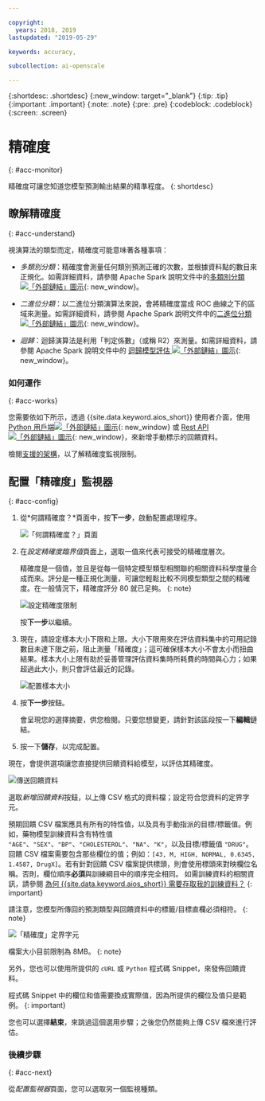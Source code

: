 ```yaml
---

copyright:
  years: 2018, 2019
lastupdated: "2019-05-29"

keywords: accuracy, 

subcollection: ai-openscale

---
```


{:shortdesc: .shortdesc}
{:new_window: target="_blank"}
{:tip: .tip}
{:important: .important}
{:note: .note}
{:pre: .pre}
{:codeblock: .codeblock}
{:screen: .screen}

# 精確度
{: #acc-monitor}

精確度可讓您知道您模型預測輸出結果的精準程度。
{: shortdesc}

## 瞭解精確度
{: #acc-understand}

視演算法的類型而定，精確度可能意味著各種事項：

- *多類別分類*：精確度會測量任何類別預測正確的次數，並根據資料點的數目來正規化。如需詳細資料，請參閱 Apache Spark 說明文件中的[多類別分類![「外部鏈結」圖示](../../icons/launch-glyph.svg "「外部鏈結」圖示")](https://spark.apache.org/docs/2.1.0/mllib-evaluation-metrics.html#multiclass-classification){: new_window}。

- *二進位分類*：以二進位分類演算法來說，會將精確度當成 ROC 曲線之下的區域來測量。如需詳細資料，請參閱 Apache Spark 說明文件中的[二進位分類![「外部鏈結」圖示](../../icons/launch-glyph.svg "「外部鏈結」圖示")](https://spark.apache.org/docs/2.1.0/mllib-evaluation-metrics.html#binary-classification){: new_window}。

- *迴歸*：迴歸演算法是利用「判定係數」（或稱 R2）來測量。如需詳細資料，請參閱 Apache Spark 說明文件中的 [迴歸模型評估 ![「外部鏈結」圖示](../../icons/launch-glyph.svg "「外部鏈結」圖示")](https://spark.apache.org/docs/2.1.0/mllib-evaluation-metrics.html#regression-model-evaluation){: new_window}。

### 如何運作
{: #acc-works}

您需要依如下所示，透過 {{site.data.keyword.aios_short}} 使用者介面，使用 [Python 用戶端![「外部鏈結」圖示](../../icons/launch-glyph.svg "「外部鏈結」圖示")](http://ai-openscale-python-client.mybluemix.net/#feedbacklogging){: new_window} 或 [Rest API ![「外部鏈結」圖示](../../icons/launch-glyph.svg "「外部鏈結」圖示")](https://cloud.ibm.com/apidocs/ai-openscale#post-feedback-payload){: new_window}，來新增手動標示的回饋資料。

檢閱[支援的架構](/docs/services/ai-openscale?topic=ai-openscale-in-ov#in-fram)，以了解精確度監視限制。

<!---
You need to add manually-labelled data into your feedback table for the accuracy computation to trigger. The feedback table is in the posgres schema with the name <model_id>_feedback.

You can create a performance monitoring system for your predictive models by creating an evaluation instance, and then defining the metrics and triggers for the automatic retraining and deploying of the new model. Spark, Keras and TensorFlow models are supported at this stage, with the following requirements:

- A training definition must be stored in the repository
- `training_data_reference` - must be defined as a part of the stored model's metadata
- `training_definition_url` - must be defined as a part of the stored model's metadata

Use the available [REST API ![External link icon](../../icons/launch-glyph.svg "External link icon")](https://watson-ml-api.mybluemix.net/){: new_window} end-points directly to provide feedback data and kick off evaluation activities. For more information, see the [WML documentation ![External link icon](../../icons/launch-glyph.svg "External link icon")](https://dataplatform.cloud.ibm.com/docs/content/analyze-data/ml-continuous-learning.html?audience=wdp&context=wdp){: new_window}.
--->

## 配置「精確度」監視器
{: #acc-config}

1.  從*何謂精確度？*頁面中，按**下一步**，啟動配置處理程序。

    ![「何謂精確度？」頁面](images/accuracy-what-is.png)

1.  在*設定精確度臨界值*頁面上，選取一值來代表可接受的精確度層次。

    精確度是一個值，並且是從每一個特定模型類型相關聯的相關資料科學度量合成而來。評分是一種正規化測量，可讓您輕鬆比較不同模型類型之間的精確度。在一般情況下，精確度評分 80 就已足夠。
{: note}

    ![設定精確度限制](images/accuracy-set-limit.png)

    按**下一步**以繼續。

1.  現在，請設定樣本大小下限和上限。大小下限用來在評估資料集中的可用記錄數目未達下限之前，阻止測量「精確度」；這可確保樣本大小不會太小而扭曲結果。樣本大小上限有助於妥善管理評估資料集時所耗費的時間與心力；如果超過此大小，則只會評估最近的記錄。

     ![配置樣本大小](images/accuracy-config-sample.png)

1.  按**下一步**按鈕。

    會呈現您的選擇摘要，供您檢閱。只要您想變更，請針對該區段按一下**編輯**鏈結。

1.  按一下**儲存**，以完成配置。

現在，會提供選項讓您直接提供回饋資料給模型，以評估其精確度。

  ![傳送回饋資料](images/accuracy-send-feedback0.png)

選取*新增回饋資料*按鈕，以上傳 CSV 格式的資料檔；設定符合您資料的定界字元。

預期回饋 CSV 檔案應具有所有的特性值，以及具有手動指派的目標/標籤值。例如，藥物模型訓練資料含有特性值 `"AGE"`、`"SEX"`、`"BP"`、`"CHOLESTEROL"`、`"NA"`、`"K"`，以及目標/標籤值 `"DRUG"`。回饋 CSV 檔案需要包含那些欄位的值；例如：`[43, M, HIGH, NORMAL, 0.6345, 1.4587, DrugX]`。若有針對回饋 CSV 檔案提供標頭，則會使用標頭來對映欄位名稱。否則，欄位順序**必須**與訓練綱目中的順序完全相同。
如需訓練資料的相關資訊，請參閱 [ 為何 {{site.data.keyword.aios_short}} 需要存取我的訓練資料？](/docs/services/ai-openscale?topic=ai-openscale-trainingdata#trainingdata)
{: important}

請注意，您模型所傳回的預測類型與回饋資料中的標籤/目標直欄必須相符。
{: note}

  ![「精確度」定界字元](images/accuracy-delimit.png)

檔案大小目前限制為 8MB。
    {: note}

另外，您也可以使用所提供的 `cURL` 或 `Python` 程式碼 Snippet，來發佈回饋資料。

程式碼 Snippet 中的欄位和值需要換成實際值，因為所提供的欄位及值只是範例。
{: important}

您也可以選擇**結束**，來跳過這個選用步驟；之後您仍然能夠上傳 CSV 檔來進行評估。

### 後續步驟
{: #acc-next}

從*配置監視器*頁面，您可以選取另一個監視種類。
